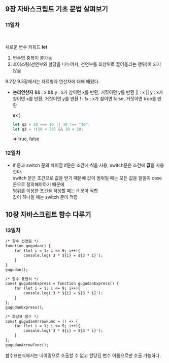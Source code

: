 ## 9장 자바스크립트 기초 문법 살펴보기   

### 11일차   
<br>

새로운 변수 키워드 **let**   
1. 변수명 중복이 불가능
2. 호이스팅(선언부와 할당을 나누어서, 선언부를 최상위로 끌어올리는 행위)이 되지 않음


9.2장 9.3장에서는 자료형과 연산자에 대해 배웠다.   

* **논리연산자**
  && : x && y : x가 참이면 x를 반환, 거짓이면 y를 반환
  || : x || y : x가 참이면 x를 반환, 거짓이면 y를 반환
  ! : !x : x가 참이면 false, 거짓이면 true를 반환

  ex )
  ```javascript
  let q2 = 10 === 10 || 10 !== "10";
  let q3 = !(10 < 20) && 10 < 20;
  ```
  => true, false


### 12일차    

* if 문과 switch 문의 차이점
  if문은 조건에 **식**을 사용, switch문은 조건에 **값**을 사용한다.   
  switch 문은 조건으로 값을 받기 때문에 값이 범위일 때는 모든 값을 일일이 case 문으로 정의해야하기 때문에   
  범위를 이용한 조건을 작성할 때는 if 문이 적합   
  값이 하나일 때는 switch 문이 적합


## 10장 자바스크립트 함수 다루기    
### 13일차   


```html
/* 함수 선언문 */
function gugudan() {
    for (let i = 1; i <= 9; i++){
        console.log('3 * ${i} = ${3 * i}');
    }
}
gugudan();

/* 함수 표현식 */
const gugudanExpress = function gugudanExpress() {
    for (let i = 1; i <= 9; i++){
        console.log('3 * ${i} = ${3 * i}');
    }
};
gugudanExpress();

/* 화살표 함수 */
const gugudanArrowFunc = () => {
    for (let i = 1; i <= 9; i++){
        console.log('3 * ${i} = ${3 * i}');
    }
};
gugudanArrowFunc();
```
함수표현식에서는 네이밍으로 호출할 수 없고 할당된 변수 이름으로만 호출 가능하다.   


